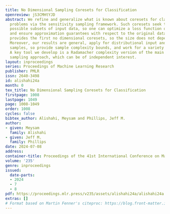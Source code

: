 ```yaml
---
title: No Dimensional Sampling Coresets for Classification
openreview: jS3CMHtYJD
abstract: We refine and generalize what is known about coresets for classification
  problems via the sensitivity sampling framework. Such coresets seek the smallest
  possible subsets of input data, so one can optimize a loss function on the coreset
  and ensure approximation guarantees with respect to the original data. Our analysis
  provides the first no dimensional coresets, so the size does not depend on the dimension.
  Moreover, our results are general, apply for distributional input and can use iid
  samples, so provide sample complexity bounds, and work for a variety of loss functions.
  A key tool we develop is a Radamacher complexity version of the main sensitivity
  sampling approach, which can be of independent interest.
layout: inproceedings
series: Proceedings of Machine Learning Research
publisher: PMLR
issn: 2640-3498
id: alishahi24a
month: 0
tex_title: No Dimensional Sampling Coresets for Classification
firstpage: 1008
lastpage: 1049
page: 1008-1049
order: 1008
cycles: false
bibtex_author: Alishahi, Meysam and Phillips, Jeff M.
author:
- given: Meysam
  family: Alishahi
- given: Jeff M.
  family: Phillips
date: 2024-07-08
address:
container-title: Proceedings of the 41st International Conference on Machine Learning
volume: '235'
genre: inproceedings
issued:
  date-parts:
  - 2024
  - 7
  - 8
pdf: https://proceedings.mlr.press/v235/assets/alishahi24a/alishahi24a.pdf
extras: []
# Format based on Martin Fenner's citeproc: https://blog.front-matter.io/posts/citeproc-yaml-for-bibliographies/
---
```

